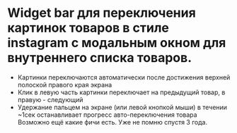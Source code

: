 # Widget bar для переключения картинок товаров в стиле instagram с модальным окном для внутреннего списка товаров.
- Картинки переключаются автоматически после достижения верхней полоской правого края экрана
- Клик в левую часть картинки переключает на предыдущий товар, в правую - следующий
- Удержание пальцем на экране (или левой кнопкой мыши) в течении ~1сек останавливает прогресс авто-переключения товара
Возможно ещё какие фичи есть. Уже не помню спустя 3 года.
